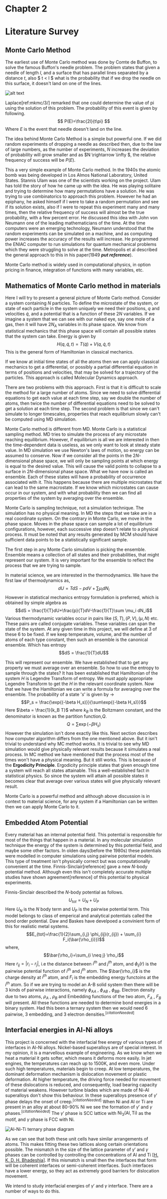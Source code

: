 # Chapter 2
# Literature Survey

## Monte Carlo Method

The earliest use of Monte Carlo method was done by Comte de Buffon, to solve the famous Buffon's needle problem. The problem states that given a needle of length $l$, and a surface that has parallel lines separated by a distance $t$, also $ t < l $ what is the probability that if we drop the needle on this surface, it doesn't land on one of the lines.

![alt text](https://upload.wikimedia.org/wikipedia/commons/thumb/5/58/Buffon_needle.svg/220px-Buffon_needle.svg.png "Left needle shows an undesirable state and right needle shows a desirable state.")

Laplace[ref:mkmc/3/] remarked that one could determine the value of pi using the solution of this problem. The probability of this event is given by following.$$ P(E)=\frac{2l}{t\pi} $$
Where $E$ is the event that needle doesn't land on the line.

The idea behind Monte Carlo Method is a simple but powerful one. If we did random experiments of dropping a needle as described then, due to the law of large numbers, as the number of experiments, $N$ increases the deviation of probability will grow smaller and as $N \rightarrow \infty $, the relative frequency of success will be $P(E)$.

This a very simple example of Monte Carlo method. In the 1940s the atomic bomb was being developed in Los Almos National Laboratory, United States. Stannis Ulam was one of the scientists working on the project. Ulam has told the story of how he came up with the idea. He was playing solitaire and trying to determine how many permutations have a solution. He was trying to use combinatorics to approach this problem. However he had an epiphany, he asked himself if I were to take a random permutation and see if its solution exists, also if I were to repeat this experiment many and many times, then the relative frequency of success will almost be the true probability, with a few percent error. He discussed this idea with John von Neumann one of the leading mathematicians of the time. At the time computers were an emerging technology, Neumann understood that the random experiments can be simulated on a machine, and as computing power increases the accuracy of the results will increase. He programmed the ENIAC computer to run simulations for quantum mechanical problems which they were struggling to solve at the time. Metropolis et al described the general approach to this in his paper(1949 **_put reference_**).

Monte Carlo method is widely used in computational physics, in option pricing in finance, integration of functions with many variables, etc.

## Mathematics of Monte Carlo method in materials
Here I will try to present a general picture of Monte Carlo method. Consider a system containing $N$ particles. To define the microstate of the system, or state of each particle in the system uniquely we need their positions, $q$ and velocities $\dot{q}$, and a potential that is a function of these $2N$ variables. If we imagine a system that we can see with our naked eye, say one mole of a gas, then it will have $2N_A$ variables in its phase space. We know from statistical mechanics that this phase space will contain all possible states that the system can take. Energy is given by $$ H(q,\dot{q},t) = T(\dot{q}) + V(q,\dot{q},t) $$ This is the general form of Hamiltonian in classical mechanics.

If we know at initial time states of all the atoms then we can apply classical mechanics to get a differential, or possibly a partial differential equation in terms of positions and velocities, that may be solved for a trajectory of the particles. This approach is called Molecular Dynamics approach.

There are two problems with this approach. First is that it is difficult to scale the method for a large number of atoms. Since we need to solve differential equations to get each value at each time step, say we double the number of atoms, then twice the number of differential equations need to be solved to get a solution at each time step. The second problem is that since we can't simulate to longer timescales, properties that reach equilibrium slowly can't be computed using MD simulation.

Monte Carlo method is different from MD. Monte Carlo is a statistical sampling method. MD tries to simulate the process of any microstate reaching equilibrium. However, if equilibrium is all we are interested in then the time-dependent data is useless, as we only want to look at steady state value. In MD simulation we use Newton's laws of motion, so energy can be assumed to conserve. Now if we consider all the points in the $2N$-dimensional phase space, we will only be sampling points at which energy is equal to the desired value. This will cause the valid points to collapse to a surface in $2N$-dimensional phase space. What we have now is called an ensemble. Each of these states will have a probability of occurrence associated with it. This happens because there are multiple microstates that can lead to the same macrostate. If we know which microstates can cause occur in our system, and with what probability then we can find all properties of the system by averaging over the ensemble.

Monte Carlo is sampling technique, not a simulation technique. The simulation has no physical meaning. In MD the steps that we take are in a real coordinate system. On the contrary in Monte Carlo, we move in the phase space. Moves in the phase space can sample a lot of equilibrium configurations, however, each successive step doesn't relate to a physical process. It must be noted that any results generated by MCM should have sufficient data points to be a statistically significant sample.

The first step in any Monte Carlo simulation is picking the ensemble. Ensemble means a collection of all states and their probabilities, that might represent our system. It is very important for the ensemble to reflect the process that we are trying to sample.

In material science, we are interested in the thermodynamics. We have the first law of thermodynamics as, $$dU = TdS-pdV+\sum{\mu_i dN_i}$$
However in statistical mechanics entropy formulation is preferred, which is obtained by simple algebra as $$dS = \frac{1}{T}dU+\frac{p}{T}dV-\frac{1}{T}\sum \mu_i dN_i$$
Various thermodynamic variables occur in pairs like $(S,T), (P,V), (\mu, N)$ etc. These pairs are called conjugate variables. These variables can span the state of the system. At any given time in this project, we will define at 3 of these 6 to be fixed. If we keep temperature, volume, and the number of atoms of each type constant, then such an ensemble is the canonical ensemble. Which has entropy $$dS = \frac{1}{T}dU$$

This will represent our ensemble. We have established that to get any property we must average over an ensemble. So how to use the entropy to sample through the states? It has been established that Hamiltonian of the system $H$ is Legendre Transform of entropy. We must apply appropriate Legendre Transform to get the $H$ in the relevant coordinate system. Now that we have the Hamiltonian we can write a formula for averaging over the ensemble.
The probability of a state '$s$' is given by ->
$$P_s = \frac{\exp{(-\beta H_s)}}{\sum\exp{(-\beta H_s)}}$$
Here $\beta = \frac{1}{k_B T}$ where $k_B$ is the Boltzmann constant, and the denominator is known as the partition function,$Q$. $$Q=\sum\exp{(-\beta H_s)}$$
However the simulation isn't done exactly like this. Next section describes how computer algorithm differs from the one mentioned above.
But it isn't trivial to understand why MC method works. It is trivial to see why MD simulation would give physically relevant results because it simulates a real process. In MC method we have mentioned that the process most of the times won't have a physical meaning. But it still works. This is because of the **Ergodicity Principle**. Ergodicity principle states that given enough time a system will reach all states attainable. This a well-established fact in statistical physics. So since the system will attain all possible states it becomes clear that average over various states will give physically relevant result.

Monte Carlo is a powerful method and although above discussion is in context to material science, for any system if a Hamiltonian can be written then we can apply Monte Carlo to it.

## Embedded Atom Potential
Every material has an internal potential field. This potential is responsible for most of the things that happen in a material. In any molecular simulation technique the energy of the system is determined by this potential field, and maybe some other factors. In olden days(before the 1980s) these potentials were modelled in computer simulations using pairwise potential models. This type of treatment isn't physically correct but was computationally convenient at the time. Finnis-Sinclair[reference] gave a new $N$-body potential method. Although even this isn't completely accurate multiple studies have shown agreement[reference] of this potential to physical experiments.

Finnis-Sinclair described the $N$-body potential as follows.  
$$U_{tot}=U_N + U_P$$
Here $U_N$ is the $N$ body term and $U_P$ is the pairwise potential term. This model belongs to class of emperical and analytical potentials called the bond order potential. Daw and Baskes have develpoed a convinient form of this for realistic metal systems. $$E_{tot}=\frac{1}{2}\sum_{i,j} \phi_{ij}(r_{ij}) + \sum_{i} F_i(\bar{\rho_{i}})$$
where, $$\bar{\rho_i}=\sum_{i \neq j} \rho_i$$
Here $r_{ij}=|r_i-r_j|$, i.e the distance between $i^{th}$ and $j^{th}$ atom, and $\phi_{ij}(r)$ is the pairwise potential function of $i^{th}$ and $j^{th}$ atom. The $\bar{\rho_i}$  is the charge density at $i^{th}$ atom, and $F_i$ is the embedding energy functoins at the $i^{th}$ atom.
So if we are trying to model an A-B solid system then there will be 3 kinds of pairwise interactions, namely $\phi_{AA}$ , $\phi_{AB}$ , $\phi_{BB}$. Electron density due to two atoms, $\rho_A$ , $\rho_B$  and Embedding functions of the two atom, $F_A$ , $F_B$ will present. All these functions are needed to determine bond energies in a binary system.
Had this been a ternary system then we would need 6 pairwise, 3 embedding, and 3 electron densities.$^{[citationNeeded]}$

## Interfacial energies in Al-Ni alloys
This project is concerned with the interfacial free energy of various types of interfaces in Al-Ni alloys. Nickel-based superalloys are of special interest. In my opinion, it is a marvellous example of engineering. As we know when we heat a material it gets softer, which means it deforms more easily. In jet engines, the temperatures can reach up to 1500K, and even more. Under such high temperatures, materials begin to creep. At low temperatures, the dominant deformation mechanism is dislocation movement or plastic deformation. At higher temperature, the driving force needed for movement of these dislocations is reduced, and consequently, load bearing capacity of material weakens. However turbine blades which are made of Ni-Al superalloys don't show this behaviour. In these superalloys presence of $\gamma'$ phase delays the onset of creep.$^{[citationNeeded]}$
When Ni and Al or Ti are present in an alloy at about 80-90% Ni we see the formation of $\gamma'$ and $\gamma$ phases.$^{[citationNeeded]}$ The $\gamma'$ phase is SCC lattice with $\mathrm{Ni_3(Al,Ti)}$ as the motif, and $\gamma$ phase is FCC with Ni.

![Al-Ni-Ti ternary phase diagram](./NiAlTi.phase.diagram1_low.gif)

As we can see that both these unit cells have similar arrangements of atoms. This makes fitting these two lattices along certain orientations possible. The mismatch in the size of the lattice parameter of $\gamma'$ and $\gamma$ phases can be controlled by controlling the concentrations of Al and Ti [[H. K. D. H. Bhadeshia](http://www.msm.cam.ac.uk/phase-trans/2003/Superalloys/superalloys.html)]. If this mismatch is small then the interfaces that form will be coherent interfaces or semi-coherent interfaces. Such interfaces have a lower energy, so they act as extremely good barriers for dislocation movement.

We intend to study interfacial energies of $\gamma'$ and $\gamma$ interface. There are a number of ways to do this.
